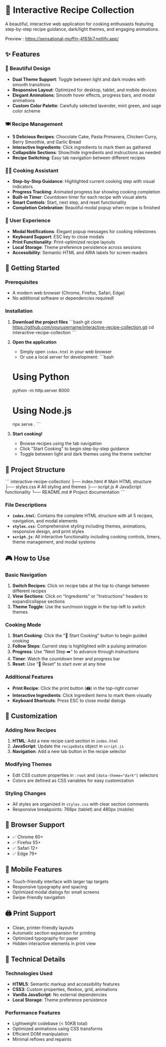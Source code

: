 # 🍳 Interactive Recipe Collection

A beautiful, interactive web application for cooking enthusiasts featuring step-by-step recipe guidance, dark/light themes, and engaging animations.

Preview : https://sensational-muffin-4f83b7.netlify.app/

## ✨ Features

### 🎨 **Beautiful Design**
- **Dual Theme Support**: Toggle between light and dark modes with smooth transitions
- **Responsive Layout**: Optimized for desktop, tablet, and mobile devices
- **Elegant Animations**: Smooth hover effects, progress bars, and modal animations
- **Custom Color Palette**: Carefully selected lavender, mint green, and sage color scheme

### 🍽️ **Recipe Management**
- **5 Delicious Recipes**: Chocolate Cake, Pasta Primavera, Chicken Curry, Berry Smoothie, and Garlic Bread
- **Interactive Ingredients**: Click ingredients to mark them as gathered
- **Collapsible Sections**: Show/hide ingredients and instructions as needed
- **Recipe Switching**: Easy tab navigation between different recipes

### 👨‍🍳 **Cooking Assistant**
- **Step-by-Step Guidance**: Highlighted current cooking step with visual indicators
- **Progress Tracking**: Animated progress bar showing cooking completion
- **Built-in Timer**: Countdown timer for each recipe with visual alerts
- **Smart Controls**: Start, next step, and reset functionality
- **Completion Celebration**: Beautiful modal popup when recipe is finished

### 🎯 **User Experience**
- **Modal Notifications**: Elegant popup messages for cooking milestones
- **Keyboard Support**: ESC key to close modals
- **Print Functionality**: Print-optimized recipe layouts
- **Local Storage**: Theme preference persistence across sessions
- **Accessibility**: Semantic HTML and ARIA labels for screen readers

## 🚀 Getting Started

### Prerequisites
- A modern web browser (Chrome, Firefox, Safari, Edge)
- No additional software or dependencies required!

### Installation

1. **Download the project files**
   \`\`\`bash
   git clone https://github.com/yourusername/interactive-recipe-collection.git
   cd interactive-recipe-collection
   \`\`\`

2. **Open the application**
   - Simply open `index.html` in your web browser
   - Or use a local server for development:
   \`\`\`bash
   # Using Python
   python -m http.server 8000
   
   # Using Node.js
   npx serve .
   \`\`\`

3. **Start cooking!**
   - Browse recipes using the tab navigation
   - Click "Start Cooking" to begin step-by-step guidance
   - Toggle between light and dark themes using the theme switcher

## 📁 Project Structure

\`\`\`
interactive-recipe-collection/
├── index.html          # Main HTML structure
├── styles.css          # All styling and themes
├── script.js           # JavaScript functionality
└── README.md           # Project documentation
\`\`\`

### File Descriptions

- **`index.html`**: Contains the complete HTML structure with all 5 recipes, navigation, and modal elements
- **`styles.css`**: Comprehensive styling including themes, animations, responsive design, and print styles
- **`script.js`**: All interactive functionality including cooking controls, timers, theme management, and modal systems

## 🎮 How to Use

### Basic Navigation
1. **Switch Recipes**: Click on recipe tabs at the top to change between different recipes
2. **View Sections**: Click on "Ingredients" or "Instructions" headers to expand/collapse sections
3. **Theme Toggle**: Use the sun/moon toggle in the top-left to switch themes

### Cooking Mode
1. **Start Cooking**: Click the "🚀 Start Cooking" button to begin guided cooking
2. **Follow Steps**: Current step is highlighted with a pulsing animation
3. **Progress**: Use "Next Step ➡️" to advance through instructions
4. **Timer**: Watch the countdown timer and progress bar
5. **Reset**: Use "🔄 Reset" to start over at any time

### Additional Features
- **Print Recipe**: Click the print button (🖨️) in the top-right corner
- **Interactive Ingredients**: Click ingredient items to mark them visually
- **Keyboard Shortcuts**: Press ESC to close modal dialogs

## 🎨 Customization

### Adding New Recipes
1. **HTML**: Add a new recipe card section in `index.html`
2. **JavaScript**: Update the `recipeData` object in `script.js`
3. **Navigation**: Add a new tab button in the recipe selector

### Modifying Themes
- Edit CSS custom properties in `:root` and `[data-theme="dark"]` selectors
- Colors are defined as CSS variables for easy customization

### Styling Changes
- All styles are organized in `styles.css` with clear section comments
- Responsive breakpoints: 768px (tablet) and 480px (mobile)

## 🌟 Browser Support

- ✅ Chrome 60+
- ✅ Firefox 55+
- ✅ Safari 12+
- ✅ Edge 79+

## 📱 Mobile Features

- Touch-friendly interface with larger tap targets
- Responsive typography and spacing
- Optimized modal dialogs for small screens
- Swipe-friendly navigation

## 🖨️ Print Support

- Clean, printer-friendly layouts
- Automatic section expansion for printing
- Optimized typography for paper
- Hidden interactive elements in print view

## 🔧 Technical Details

### Technologies Used
- **HTML5**: Semantic markup and accessibility features
- **CSS3**: Custom properties, flexbox, grid, animations
- **Vanilla JavaScript**: No external dependencies
- **Local Storage**: Theme preference persistence

### Performance Features
- Lightweight codebase (< 50KB total)
- Optimized animations using CSS transforms
- Efficient DOM manipulation
- Minimal reflows and repaints

